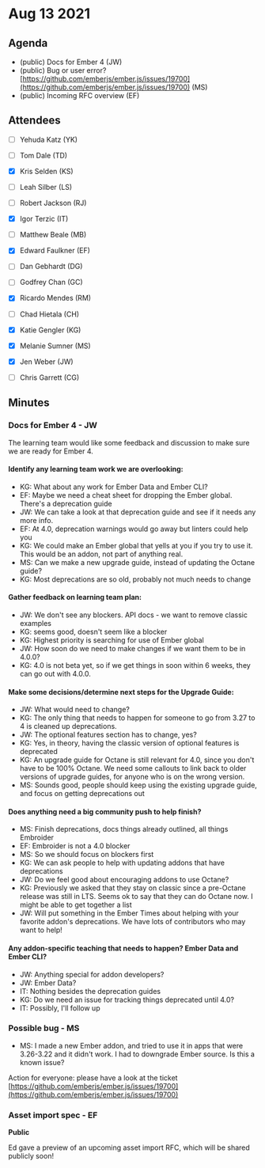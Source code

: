 # Aug 13 2021

## Agenda

- (public) Docs for Ember 4 (JW)
- (public) Bug or user error? [https://github.com/emberjs/ember.js/issues/19700](https://github.com/emberjs/ember.js/issues/19700) (MS)
- (public) Incoming RFC overview (EF)

## Attendees

- [ ]  Yehuda Katz (YK)
- [ ]  Tom Dale (TD)
- [x]  Kris Selden (KS)
- [ ]  Leah Silber (LS)
- [ ]  Robert Jackson (RJ)
- [x]  Igor Terzic (IT)
- [ ]  Matthew Beale (MB)
- [x]  Edward Faulkner (EF)

- [ ]  Dan Gebhardt (DG)
- [ ]  Godfrey Chan (GC)
- [x]  Ricardo Mendes (RM)
- [ ]  Chad Hietala (CH)
- [x]  Katie Gengler (KG)
- [x]  Melanie Sumner (MS)
- [x]  Jen Weber (JW)
- [ ]  Chris Garrett (CG)

## Minutes

### Docs for Ember 4 - JW

The learning team would like some feedback and discussion to make sure we are ready for Ember 4.

#### Identify any learning team work we are overlooking:

- KG: What about any work for Ember Data and Ember CLI?
- EF: Maybe we need a cheat sheet for dropping the Ember global. There's a deprecation guide
- JW: We can take a look at that deprecation guide and see if it needs any more info.
- EF: At 4.0, deprecation warnings would go away but linters could help you
- KG: We could make an Ember global that yells at you if you try to use it. This would be an addon, not part of anything real.
- MS: Can we make a new upgrade guide, instead of updating the Octane guide?
- KG: Most deprecations are so old, probably not much needs to change

#### Gather feedback on learning team plan:

- JW: We don't see any blockers. API docs - we want to remove classic examples
- KG: seems good, doesn't seem like a blocker
- KG: Highest priority is searching for use of Ember global
- JW: How soon do we need to make changes if we want them to be in 4.0.0?
- KG: 4.0 is not beta yet, so if we get things in soon within 6 weeks, they can go out with 4.0.0.

#### Make some decisions/determine next steps for the Upgrade Guide:

- JW: What would need to change?
- KG: The only thing that needs to happen for someone to go from 3.27 to 4 is cleaned up deprecations.
- JW: The optional features section has to change, yes?
- KG: Yes, in theory, having the classic version of optional features is deprecated
- KG: An upgrade guide for Octane is still relevant for 4.0, since you don't have to be 100% Octane. We need some callouts to link back to older versions of upgrade guides, for anyone who is on the wrong version.
- MS: Sounds good, people should keep using the existing upgrade guide, and focus on getting deprecations out

#### Does anything need a big community push to help finish?

- MS: Finish deprecations, docs things already outlined, all things Embroider
- EF: Embroider is not a 4.0 blocker
- MS: So we should focus on blockers first
- KG: We can ask people to help with updating addons that have deprecations
- JW: Do we feel good about encouraging addons to use Octane?
- KG: Previously we asked that they stay on classic since a pre-Octane release was still in LTS. Seems ok to say that they can do Octane now. I might be able to get together a list
- JW: Will put something in the Ember Times about helping with your favorite addon's deprecations. We have lots of contributors who may want to help!

#### Any addon-specific teaching that needs to happen? Ember Data and Ember CLI?

- JW: Anything special for addon developers?
- JW: Ember Data?
- IT: Nothing besides the deprecation guides
- KG: Do we need an issue for tracking things deprecated until 4.0?
- IT: Possibly, I'll follow up

### Possible bug - MS

- MS: I made a new Ember addon, and tried to use it in apps that were 3.26-3.22 and it didn't work. I had to downgrade Ember source. Is this a known issue?

Action for everyone: please have a look at the ticket  [https://github.com/emberjs/ember.js/issues/19700](https://github.com/emberjs/ember.js/issues/19700)

### Asset import spec - EF

**Public**

Ed gave a preview of an upcoming asset import RFC, which will be shared publicly soon!
